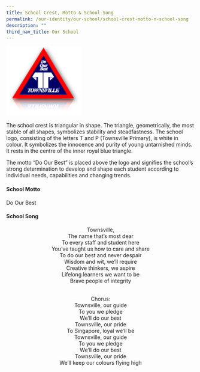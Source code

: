 ```yaml
---
title: School Crest, Motto & School Song
permalink: /our-identity/our-school/school-crest-motto-n-school-song
description: ""
third_nav_title: Our School
---
```

<img src="/images/img_crest_1%20(1).jpg" 
     style="width:40%">

The school crest is triangular in shape. The triangle, geometrically, the most stable of all shapes, symbolizes stability and steadfastness. The school logo, consisting of the letters T and P (Townsville Primary), is white in colour. It symbolizes the innocence and purity of young untarnished minds. It rests in the centre of the inner royal blue triangle. 

The motto “Do Our Best” is placed above the logo and signifies the school’s strong determination to develop and shape each student according to individual needs, capabilities and changing trends.

#### School Motto
Do Our Best 

#### School Song

<center>
Townsville, <br>
The name that’s most dear <br>
To every staff and student here <br> 
You’ve taught us how to care and share <br> 
To do our best and never despair <br>
Wisdom and wit, we’ll require <br>
Creative thinkers, we aspire <br>
Lifelong learners we want to be <br>
Brave people of integrity <br>
 
<br>
	
Chorus: <br>
Townsville, our guide <br>
To you we pledge <br>
We’ll do our best <br>
Townsville, our pride <br>
To Singapore, loyal we’ll be <br> 
Townsville, our guide <br>
To you we pledge <br>
We’ll do our best <br>
Townsville, our pride <br>
We’ll keep our colours flying high 
	
</center>